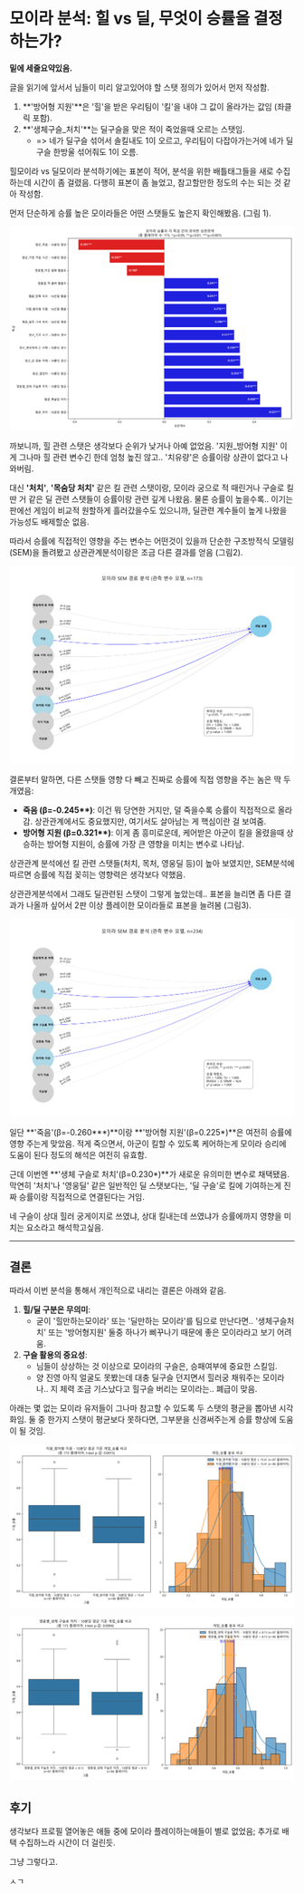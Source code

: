 # 모이라 분석: 힐 vs 딜, 무엇이 승률을 결정하는가?

**밑에 세줄요약있음.**

글을 읽기에 앞서서 님들이 미리 알고있어야 할 스탯 정의가 있어서 먼저 작성함.

1.  **'방어형 지원'**은 '힐'을 받은 우리팀이 '킬'을 내야 그 값이 올라가는 값임 (좌클릭 포함).
2.  **'생체구슬\_처치'**는 딜구슬을 맞은 적이 죽었을때 오르는 스탯임.
    *   => 네가 딜구슬 섞어서 솔킬내도 1이 오르고, 우리팀이 다잡아가는거에 네가 딜구슬 한방울 섞어줘도 1이 오름.

힐모이라 vs 딜모이라 분석하기에는 표본이 적어, 분석을 위한 배틀태그들을 새로 수집하는데 시간이 좀 걸렸음. 다행히 표본이 좀 늘었고, 참고할만한 정도의 수는 되는 것 같아 작성함.

먼저 단순하게 승률 높은 모이라들은 어떤 스탯들도 높은지 확인해봤음. (그림 1).

![그림1. 모이라 스탯과 승률의 상관관계 (3판 이상 플레이한 유저들)](20250420_3판이상/모이라_승률_상관관계.png)

까보니까, 힐 관련 스탯은 생각보다 순위가 낮거나 아예 없었음. '지원\_방어형 지원' 이게 그나마 힐 관련 변수긴 한데 엄청 높진 않고.. '치유량'은 승률이랑 상관이 없다고 나와버림.

대신 **'처치'**, **'목숨당 처치'** 같은 킬 관련 스탯이랑, 모이라 궁으로 적 때린거나 구슬로 킬 딴 거 같은 딜 관련 스탯들이 승률이랑 관련 깊게 나왔음. 물론 승률이 높을수록.. 이기는 판에선 게임이 비교적 원할하게 흘러갔을수도 있으니까, 딜관련 계수들이 높게 나왔을 가능성도 배제할순 없음.

따라서 승률에 직접적인 영향을 주는 변수는 어떤것이 있을까 단순한 구조방적식 모델링(SEM)을 돌려봤고 상관관계분석이랑은 조금 다른 결과를 얻음 (그림2).

![그림2. 모이라 변수와 승률간 SEM 경로 분석 결과 (3판 이상 플레이한 유저들)](20250420_3판이상/모이라_경로분석_SEM_관측변수모델.png)

결론부터 말하면, 다른 스탯들 영향 다 빼고 진짜로 승률에 직접 영향을 주는 놈은 딱 두 개였음:

*   **죽음 (β=-0.245\*\*)**: 이건 뭐 당연한 거지만, 덜 죽을수록 승률이 직접적으로 올라감. 상관관계에서도 중요했지만, 여기서도 살아남는 게 핵심이란 걸 보여줌.
*   **방어형 지원 (β=0.321\*\*)**: 이게 좀 흥미로운데, 케어받은 아군이 킬을 올렸을때 상승하는 방어형 지원이, 승률에 가장 큰 영향을 미치는 변수로 나타남.

상관관계 분석에선 킬 관련 스탯들(처치, 목처, 영웅딜 등)이 높아 보였지만, SEM분석에 따르면 승률에 직접 꽂히는 영향력은 생각보다 약했음.

상관관게분석에서 그래도 딜관련된 스탯이 그렇게 높았는데.. 표본을 늘리면 좀 다른 결과가 나올까 싶어서 2판 이상 플레이한 모이라들로 표본을 늘려봄 (그림3).

![그림3. 모이라 변수와 승률간 SEM 경로 분석 결과 (2판 이상 플레이한 유저들)](20250420_2판이상/모이라_경로분석_SEM_관측변수모델.png)

일단 **'죽음'(β=-0.260\*\*\*)**이랑 **'방어형 지원'(β=0.225\*)**은 여전히 승률에 영향 주는게 맞았음. 적게 죽으면서, 아군이 킬할 수 있도록 케어하는게 모이라 승리에 도움이 된다 정도의 해석은 여전히 유효함.

근데 이번엔 **'생체 구슬로 처치'(β=0.230\*)**가 새로운 유의미한 변수로 채택됐음.
막연히 '처치'나 '영웅딜' 같은 일반적인 딜 스탯보다는, '딜 구슬'로 킬에 기여하는게 진짜 승률이랑 직접적으로 연결된다는 거임.

네 구슬이 상대 힐러 궁게이지로 쓰였냐, 상대 킬내는데 쓰였냐가 승률에까지 영향을 미치는 요소라고 해석학고싶음.

---

## 결론

따라서 이번 분석을 통해서 개인적으로 내리는 결론은 아래와 같음.

1.  **힐/딜 구분은 무의미**:
    *   굳이 '힐만하는모이라' 또는 '딜만하는 모이라'를 팀으로 만난다면.. '생체구슬처치' 또는 '방어형지원' 둘중 하나가 삐꾸나기 때문에 좋은 모이라라고 보기 어려움.
2.  **구슬 활용의 중요성**:
    *   님들이 상상하는 것 이상으로 모이라의 구슬은, 승패여부에 중요한 스킬임.
    *   양 진영 아직 얼굴도 못봤는데 대충 딜구슬 던지면서 힐러궁 채워주는 모이라나.. 지 체력 조금 기스났다고 힐구슬 버리는 모이라는.. 폐급이 맞음.

아래는 몇 없는 모이라 유저들이 그나마 참고할 수 있도록 두 스탯의 평균을 뽑아낸 시각화임.
둘 중 한가지 스탯이 평균보다 못하다면, 그부분을 신경써주는게 승률 향상에 도움이 될 것임.

![그림4. 방어지원 평균](20250420_3판이상/모이라_지원_방어형지원-10분당평균_ttest.png)

![그림5. 구슬처치 평균](20250420_3판이상/모이라_생체구슬-10분당평균_ttest.png)

## 후기

생각보다 프로필 열어놓은 애들 중에 모이라 플레이하는애들이 별로 없었음;
추가로 배택 수집하느라 시간이 더 걸린듯.

그냥 그렇다고.

ㅅㄱ 
